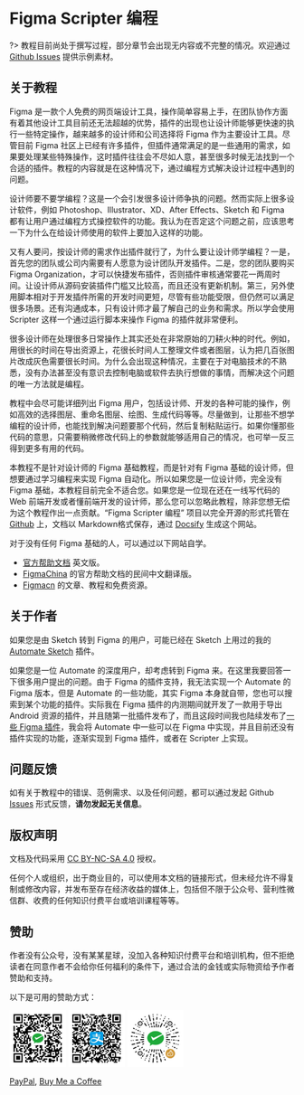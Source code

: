 # Figma Scripter 编程

?> 教程目前尚处于撰写过程，部分章节会出现无内容或不完整的情况。欢迎通过 [Github Issues](https://github.com/ashung/learning-figma-scripter/issues) 提供示例素材。

## 关于教程

Figma 是一款个人免费的网页端设计工具，操作简单容易上手，在团队协作方面有着其他设计工具目前还无法超越的优势，插件的出现也让设计师能够更快速的执行一些特定操作，越来越多的设计师和公司选择将 Figma 作为主要设计工具。尽管目前 Figma 社区上已经有许多插件，但插件通常满足的是一些通用的需求，如果要处理某些特殊操作，这时插件往往会不尽如人意，甚至很多时候无法找到一个合适的插件。教程的内容就是在这种情况下，通过编程方式解决设计过程中遇到的问题。

设计师要不要学编程？这是一个会引发很多设计师争执的问题。然而实际上很多设计软件，例如 Photoshop、Illustrator、XD、After Effects、Sketch 和 Figma 都有让用户通过编程方式操控软件的功能。我认为在否定这个问题之前，应该思考一下为什么在给设计师使用的软件上要加入这样的功能。

又有人要问，按设计师的需求作出插件就行了，为什么要让设计师学编程？一是，首先您的团队或公司内需要有人愿意为设计团队开发插件。二是，您的团队要购买 Figma Organization，才可以快捷发布插件，否则插件审核通常要花一两周时间。让设计师从源码安装插件门槛又比较高，而且还没有更新机制。第三，另外使用脚本相对于开发插件所需的开发时间更短，尽管有些功能受限，但仍然可以满足很多场景。还有沟通成本，只有设计师才最了解自己的业务和需求。所以学会使用 Scripter 这样一个通过运行脚本来操作 Figma 的插件就非常便利。

很多设计师在处理很多日常操作上其实还处在非常原始的刀耕火种的时代。例如，用很长的时间在导出资源上，花很长时间人工整理文件或者图层，认为把几百张图片改成灰色需要很长时间。为什么会出现这种情况，主要在于对电脑技术的不熟悉，没有办法甚至没有意识去控制电脑或软件去执行想做的事情，而解决这个问题的唯一方法就是编程。

教程中会尽可能详细列出 Figma 用户，包括设计师、开发的各种可能的操作，例如高效的选择图层、重命名图层、绘图、生成代码等等。尽量做到，让那些不想学编程的设计师，也能找到解决问题要那个代码，然后复制粘贴运行。如果你懂那些代码的意思，只需要稍微修改代码上的参数就能够适用自己的情况，也可举一反三得到更多有用的代码。

本教程不是针对设计师的 Figma 基础教程，而是针对有 Figma 基础的设计师，但想要通过学习编程来实现 Figma 自动化。所以如果您是一位设计师，完全没有 Figma 基础，本教程目前完全不适合您。如果您是一位现在还在一线写代码的 Web 前端开发或者懂前端开发的设计师，那么您可以忽略此教程，除非您想无偿为这个教程作出一点贡献。“Figma Scripter 编程” 项目以完全开源的形式托管在 [Github](https://github.com/ashung/learning-figma-scripter) 上，文档以 Markdown格式保存，通过 [Docsify](https://docsify.js.org) 生成这个网站。

对于没有任何 Figma 基础的人，可以通过以下网站自学。

- [官方帮助文档](https://help.figma.com/hc/en-us) 英文版。
- [FigmaChina](https://figmachina.com) 的官方帮助文档的民间中文翻译版。
- [Figmacn](https://figmacn.com/) 的文章、教程和免费资源。

## 关于作者

如果您是由 Sketch 转到 Figma 的用户，可能已经在 Sketch 上用过的我的 [Automate Sketch](https://github.com/Ashung/Automate-Sketch) 插件。

如果您是一位 Automate 的深度用户，却考虑转到 Figma 来。在这里我要回答一下很多用户提出的问题。由于 Figma 的插件支持，我无法实现一个 Automate 的 Figma 版本，但是 Automate 的一些功能，其实 Figma 本身就自带，您也可以搜索到某个功能的插件。实际我在 Figma 插件的内测期间就开发了一款用于导出 Android 资源的插件，并且随第一批插件发布了，而且这段时间我也陆续发布了[一些 Figma 插件](https://www.figma.com/@ashung)，我会将 Automate 中一些可以在 Figma 中实现，并且目前还没有插件实现的功能，逐渐实现到 Figma 插件，或者在 Scripter 上实现。

## 问题反馈

如有关于教程中的错误、范例需求、以及任何问题，都可以通过发起 Github [Issues](https://github.com/ashung/learning-figma-scripter/issues) 形式反馈，**请勿发起无关信息**。

## 版权声明

文档及代码采用 [CC BY-NC-SA 4.0](https://creativecommons.org/licenses/by-nc-sa/4.0/) 授权。

任何个人或组织，出于商业目的，可以使用本文档的链接形式，但未经允许不得复制或修改内容，并发布至存在经济收益的媒体上，包括但不限于公众号、营利性微信群、收费的任何知识付费平台或培训课程等等。

## 赞助

作者没有公众号，没有某某星球，没加入各种知识付费平台和培训机构，但不拒绝读者在同意作者不会给你任何福利的条件下，通过合法的金钱或实际物资给予作者赞助和支持。

以下是可用的赞助方式：

<img src="images/donate_wechat_pay.jpg" alt="微信" title="微信"  width="100" height="100">
<img src="images/donate_alipay.jpg" alt="支付宝" title="支付宝"  width="100" height="100">
<img src="images/donate_wechat.jpg" alt="微信赞赏码" title="微信赞赏码" width="100" height="100">

[PayPal](https://www.paypal.me/ashung),  [Buy Me a Coffee](https://www.buymeacoffee.com/ashung)